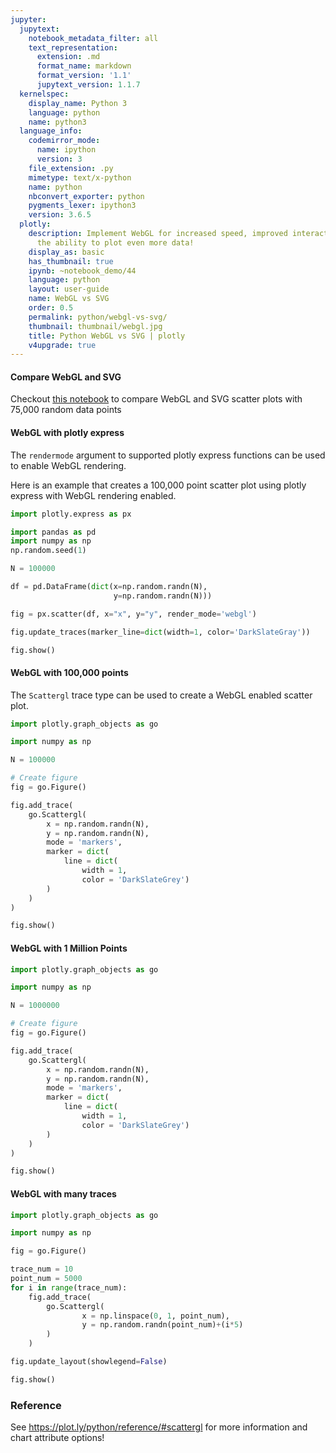 ```yaml
---
jupyter:
  jupytext:
    notebook_metadata_filter: all
    text_representation:
      extension: .md
      format_name: markdown
      format_version: '1.1'
      jupytext_version: 1.1.7
  kernelspec:
    display_name: Python 3
    language: python
    name: python3
  language_info:
    codemirror_mode:
      name: ipython
      version: 3
    file_extension: .py
    mimetype: text/x-python
    name: python
    nbconvert_exporter: python
    pygments_lexer: ipython3
    version: 3.6.5
  plotly:
    description: Implement WebGL for increased speed, improved interactivity, and
      the ability to plot even more data!
    display_as: basic
    has_thumbnail: true
    ipynb: ~notebook_demo/44
    language: python
    layout: user-guide
    name: WebGL vs SVG
    order: 0.5
    permalink: python/webgl-vs-svg/
    thumbnail: thumbnail/webgl.jpg
    title: Python WebGL vs SVG | plotly
    v4upgrade: true
---
```


#### Compare WebGL and SVG
Checkout [this notebook](https://plot.ly/python/compare-webgl-svg) to compare WebGL and SVG scatter plots with 75,000 random data points

#### WebGL with plotly express

The `rendermode` argument to supported plotly express functions can be used to enable WebGL rendering.

Here is an example that creates a 100,000 point scatter plot using plotly express with WebGL rendering enabled.

```python
import plotly.express as px

import pandas as pd
import numpy as np
np.random.seed(1)

N = 100000

df = pd.DataFrame(dict(x=np.random.randn(N),
                       y=np.random.randn(N)))

fig = px.scatter(df, x="x", y="y", render_mode='webgl')

fig.update_traces(marker_line=dict(width=1, color='DarkSlateGray'))

fig.show()
```

#### WebGL with 100,000 points

The `Scattergl` trace type can be used to create a WebGL enabled scatter plot.

```python
import plotly.graph_objects as go

import numpy as np

N = 100000

# Create figure
fig = go.Figure()

fig.add_trace(
    go.Scattergl(
        x = np.random.randn(N),
        y = np.random.randn(N),
        mode = 'markers',
        marker = dict(
            line = dict(
                width = 1,
                color = 'DarkSlateGrey')
        )
    )
)

fig.show()
```

#### WebGL with 1 Million Points

```python
import plotly.graph_objects as go

import numpy as np

N = 1000000

# Create figure
fig = go.Figure()

fig.add_trace(
    go.Scattergl(
        x = np.random.randn(N),
        y = np.random.randn(N),
        mode = 'markers',
        marker = dict(
            line = dict(
                width = 1,
                color = 'DarkSlateGrey')
        )
    )
)

fig.show()
```

#### WebGL with many traces

```python
import plotly.graph_objects as go

import numpy as np

fig = go.Figure()

trace_num = 10
point_num = 5000
for i in range(trace_num):
    fig.add_trace(
        go.Scattergl(
                x = np.linspace(0, 1, point_num),
                y = np.random.randn(point_num)+(i*5)
        )
    )

fig.update_layout(showlegend=False)

fig.show()
```

### Reference

See https://plot.ly/python/reference/#scattergl for more information and chart attribute options!
